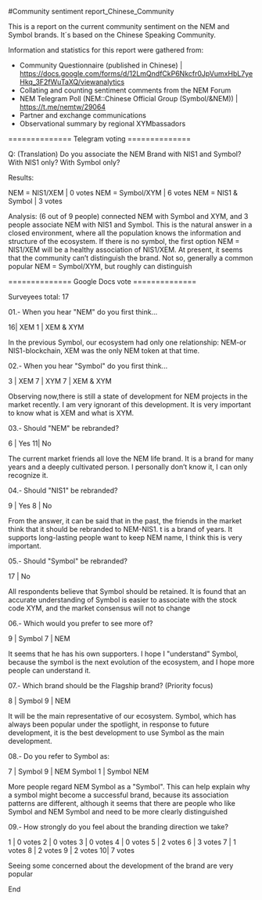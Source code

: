 #Community sentiment report_Chinese_Community

This is a report on the current community sentiment on the NEM and Symbol brands. It´s based on the Chinese Speaking Community.

Information and statistics for this report were gathered from:

* Community Questionnaire (published in Chinese) | https://docs.google.com/forms/d/12LmQndfCkP6Nkcfr0JpVumxHbL7yeHkq_3F2fWuTaXQ/viewanalytics
* Collating and counting sentiment comments from the NEM Forum
* NEM Telegram Poll (NEM::Chinese Official Group (Symbol/&NEM)) | https://t.me/nemtw/29064
* Partner and exchange communications
* Observational summary by regional XYMbassadors

============== Telegram voting ============== 

Q: (Translation) Do you associate the NEM Brand with NIS1 and Symbol? With NIS1 only? With Symbol only?

Results:

NEM = NIS1/XEM        | 0 votes
NEM = Symbol/XYM      | 6 votes
NEM = NIS1 & Symbol   | 3 votes


Analysis: (6 out of 9 people) connected NEM with Symbol and XYM, and 3 people associate NEM with NIS1 and Symbol. This is the natural answer in a closed environment, where all the population knows the information and structure of the ecosystem. If there is no symbol, the first option NEM = NIS1/XEM will be a healthy association of NIS1/XEM. At present, it seems that the community can’t distinguish the brand. Not so, generally a common popular NEM = Symbol/XYM, but roughly can distinguish


============== Google Docs vote ============== 


Surveyees total: 17

01.- When you hear "NEM" do you first think...

16| XEM 
1 | XEM & XYM

In the previous Symbol, our ecosystem had only one relationship: NEM-or NIS1-blockchain, XEM was the only NEM token at that time.

02.- When you hear "Symbol" do you first think...

3 | XEM 
7 | XYM 
7 | XEM & XYM

Observing now,there is still a state of development for NEM projects in the market recently. I am very ignorant of this development. It is very important to know what is XEM and what is XYM.

03.- Should "NEM" be rebranded?

6 | Yes 
11| No

The current market friends all love the NEM life brand. It is a brand for many years and a deeply cultivated person. I personally don’t know it, I can only recognize it.

04.- Should "NIS1" be rebranded?

9 | Yes 
8 | No 

From the answer, it can be said that in the past, the friends in the market think that it should be rebranded to NEM-NIS1. t is a brand of years. It supports long-lasting people want to keep NEM name, I think this is very important.

05.- Should "Symbol" be rebranded?

17 | No

All respondents believe that Symbol should be retained. It is found that an accurate understanding of Symbol is easier to associate with the stock code XYM, and the market consensus will not to change

06.- Which would you prefer to see more of?

9 | Symbol 
7 | NEM

It seems that he has his own supporters. I hope I "understand" Symbol, because the symbol is the next evolution of the ecosystem, and I hope more people can understand it.

07.- Which brand should be the Flagship brand? (Priority focus)

8 | Symbol 
9 | NEM

It will be the main representative of our ecosystem. Symbol, which has always been popular under the spotlight, in response to future development, it is the best development to use Symbol as the main development.

08.- Do you refer to Symbol as:

7 | Symbol 
9 | NEM Symbol
1 | Symbol NEM

More people regard NEM Symbol as a "Symbol". This can help explain why a symbol might become a successful brand, because its association patterns are different, although it seems that there are people who like Symbol and NEM Symbol and need to be more clearly distinguished

09.- How strongly do you feel about the branding direction we take?

1 | 0 votes 
2 | 0 votes 
3 | 0 votes 
4 | 0 votes 
5 | 2 votes 
6 | 3 votes 
7 | 1 votes 
8 | 2 votes 
9 | 2 votes 
10| 7 votes

Seeing some concerned about the development of the brand are very popular

End
